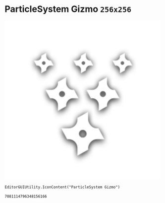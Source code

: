 # ParticleSystem Gizmo `256x256`
<img src="/img/ParticleSystem%20Gizmo.png" width=512 height=512>

``` CSharp
EditorGUIUtility.IconContent("ParticleSystem Gizmo")
```
```
7081114796348156166
```
